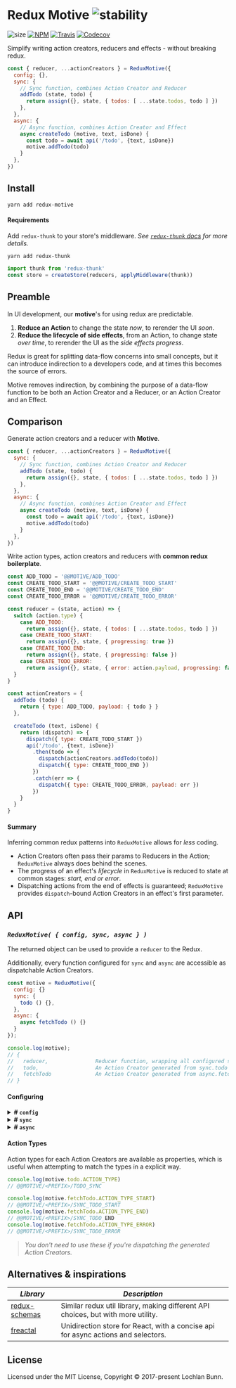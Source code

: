 # Redux Motive ![stability](https://img.shields.io/badge/stability-%20%20%20%20%20experimental-red.svg)

![size](https://img.shields.io/badge/gzip%20size-1.25%20kB-grey.svg)
[![NPM](https://img.shields.io/npm/v/redux-motive.svg)](https://npmjs.com/package/redux-motive)
[![Travis](https://img.shields.io/travis/loklaan/redux-motive.svg)](https://travis-ci.org/loklaan/redux-motive)
[![Codecov](https://img.shields.io/codecov/c/github/loklaan/redux-motive.svg)](https://codecov.io/gh/loklaan/redux-motive)

Simplify writing action creators, reducers and effects - without breaking redux.


```js
const { reducer, ...actionCreators } = ReduxMotive({
  config: {},
  sync: {
    // Sync function, combines Action Creator and Reducer
    addTodo (state, todo) {
      return assign({}, state, { todos: [ ...state.todos, todo ] })
    },
  },
  async: {
    // Async function, combines Action Creator and Effect
    async createTodo (motive, text, isDone) {
      const todo = await api('/todo', {text, isDone})
      motive.addTodo(todo)
    }
  },
})
```

## Install

```shell
yarn add redux-motive
```

#### Requirements

Add `redux-thunk` to your store's middleware. _See [`redux-thunk` docs][redux-thunk] for more details._

```shell
yarn add redux-thunk
```

```js
import thunk from 'redux-thunk'
const store = createStore(reducers, applyMiddleware(thunk))
```

## Preamble

In UI development, our **motive**'s for using redux are predictable.

1. **Reduce an Action** to change the state _now_, to rerender the UI _soon_.
2. **Reduce the lifecycle of side effects**, from an Action, to change state _over time_, to rerender the UI as the _side effects progress_.

Redux is great for splitting data-flow concerns into small concepts, but it can introduce indirection to a developers code, and at times this becomes the source of errors.

Motive removes indirection, by combining the purpose of a data-flow function to be both an Action Creator and a Reducer, or an Action Creator and an Effect.

## Comparison

Generate action creators and a reducer with **Motive**.
```js
const { reducer, ...actionCreators } = ReduxMotive({
  sync: {
    // Sync function, combines Action Creator and Reducer
    addTodo (state, todo) {
      return assign({}, state, { todos: [ ...state.todos, todo ] })
    },
  },
  async: {
    // Async function, combines Action Creator and Effect
    async createTodo (motive, text, isDone) {
      const todo = await api('/todo', {text, isDone})
      motive.addTodo(todo)
    }
  },
})
```

Write action types, action creators and reducers with **common redux boilerplate**.
```js
const ADD_TODO = '@@MOTIVE/ADD_TODO'
const CREATE_TODO_START = '@@MOTIVE/CREATE_TODO_START'
const CREATE_TODO_END = '@@MOTIVE/CREATE_TODO_END'
const CREATE_TODO_ERROR = '@@MOTIVE/CREATE_TODO_ERROR'

const reducer = (state, action) => {
  switch (action.type) {
    case ADD_TODO:
      return assign({}, state, { todos: [ ...state.todos, todo ] })
    case CREATE_TODO_START:
      return assign({}, state, { progressing: true })
    case CREATE_TODO_END:
      return assign({}, state, { progressing: false })
    case CREATE_TODO_ERROR:
      return assign({}, state, { error: action.payload, progressing: false })
  }
}

const actionCreators = {
  addTodo (todo) {
    return { type: ADD_TODO, payload: { todo } }
  },

  createTodo (text, isDone) {
    return (dispatch) => {
      dispatch({ type: CREATE_TODO_START })
      api('/todo', {text, isDone})
        .then(todo => {
          dispatch(actionCreators.addTodo(todo))
          dispatch({ type: CREATE_TODO_END })
        })
        .catch(err => {
          dispatch({ type: CREATE_TODO_ERROR, payload: err })
        })
    }
  }
}
```

#### Summary

Inferring common redux patterns into `ReduxMotive` allows for _less_ coding.

* Action Creators often pass their params to Reducers in the Action; `ReduxMotive` always does behind the scenes.
* The progress of an effect's _lifecycle_ in `ReduxMotive` is reduced to state at common stages: _start, end or error_.
* Dispatching actions from the end of effects is guaranteed; `ReduxMotive` provides `dispatch`-bound Action Creators in an effect's first parameter.

## API

### *`ReduxMotive( { config, sync, async } )`*

The returned object can be used to provide a `reducer` to the Redux.

Additionally, every function configured for `sync` and `async` are accessible as dispatchable Action Creators.

```js
const motive = ReduxMotive({
  config: {}
  sync: {
    todo () {},
  },
  async: {
    async fetchTodo () {}
  }
});

console.log(motive);
// {
//   reducer,               Reducer function, wrapping all configured sync fns
//   todo,                  An Action Creator generated from sync.todo
//   fetchTodo              An Action Creator generated from async.fetchTodo
// }
```

#### Configuring

<details>
<summary><strong># <code>config</code></strong></summary>
  <p>

> _Initial state, default handlers for state/end/error, and optional prefix for action types._

```js

ReduxMotive({
  // Default config values
  config: {
    prefix: '',
    initialState: {},
    handlers: {
      start: (state) => assign({}, state, { progressing: true }),
      end: (state) => assign({}, state, { progressing: false }),
      error: (state, error) => assign({}, state, { progressing: false, error })
    },
  }
})
```

  </p>
</details>

<details>
<summary><strong># <code>sync</code></strong></summary>
  <p>


> _A collection of functions that combine the principles of an Action Creator and a **Reducer**._

They should:
1. Always return new state
2. Should not call any "side effects"

```js
const { todo } = ReduxMotive({
  sync: {
    todo (state, isDone) {
      return { ...state, isDone }
    }
  }
})

dispatch( todo(true) )
```

  </p>
</details>

<details>
<summary><strong># <code>async</code></strong></summary>
  <p>

> _Combination of an Action Creator and an **Effect**._

Function that is given a **`motive`** Object and any additional arguments from the generated Action Creator.

Expected to dispatch new Actions from invoke side effects (like server API calls).

Should return a Promise. The `async` function keyword can be used.

**`motive`** Object  
* `dispatch`
* `getState`
* Action Creators returned by `ReduxMotive`, bound to `dispatch`

```js
ReduxMotive({
  // ...

  async: {
    async fetchTodo (motive) {
      const todo = await api();
      motive.todo(todo.isDone)
    }
  }
})
```

**Lifecycles for an Async Function**

Refer to the [Comparison](#comparison) for when 'lifecycle' stages are actioned and reduced.

The stages can be overridden:  
* In the `config`
* Per (asynchronous) function

```js
ReduxMotive({
  config: {
    handlers: { /* ... */ }
  },

  async: {
    fetchTodo: {
      handlers: {
        start (state) { /* ... */ },
        end (state) { /* ... */ },
        error (state) { /* ... */ }
      },
      async effect (motive) {
        const todo = await api();
        motive.todo(todo.isDone)
      }
    }
  }
})
```

  </p>
</details>

#### Action Types

Action types for each Action Creators are available as properties, which is useful when attempting to match the types in a explicit way.

```js
console.log(motive.todo.ACTION_TYPE)
// @@MOTIVE/<PREFIX>/TODO_SYNC

console.log(motive.fetchTodo.ACTION_TYPE_START)
// @@MOTIVE/<PREFIX>/SYNC_TODO_START
console.log(motive.fetchTodo.ACTION_TYPE_END)
// @@MOTIVE/<PREFIX>/SYNC_TODO_END
console.log(motive.fetchTodo.ACTION_TYPE_ERROR)
// @@MOTIVE/<PREFIX>/SYNC_TODO_ERROR
```

> _You don't need to use these if you're dispatching the generated Action Creators._

## Alternatives & inspirations

_Library_                              | _Description_
---                                    | ---
[redux-schemas][redux-schemas]         | Similar redux util library, making different API choices, but with more utility.
[freactal][freactal]                   | Unidirection store for React, with a concise api for async actions and selectors.

## License

Licensed under the MIT License, Copyright © 2017-present Lochlan Bunn.

[redux-thunk]: https://github.com/gaearon/redux-thunk
[freactal]: https://github.com/FormidableLabs/freactal
[redux-schemas]: https://github.com/iamtommcc/redux-schemas
